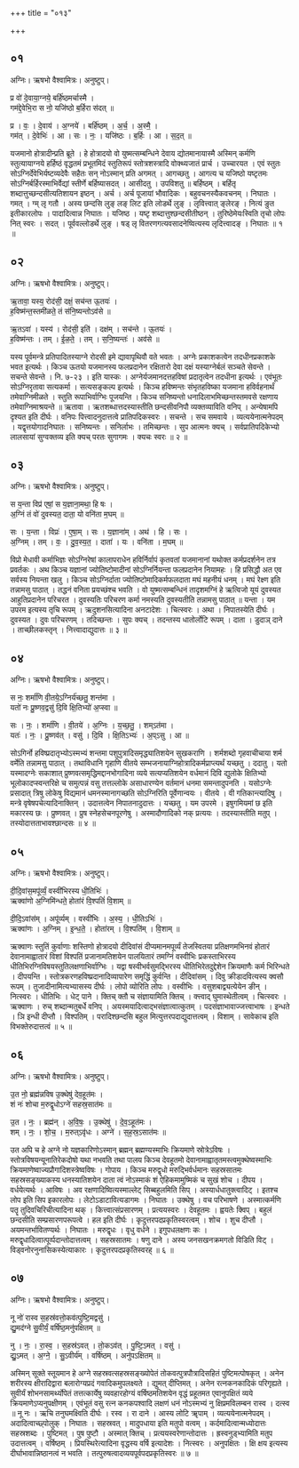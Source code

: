 +++
title = "०१३"

+++


## ०१
अग्निः। ऋषभो वैश्वामित्रः। अनुष्टुप्।

प्र वो॑ दे॒वाया॒ग्नये॒ बर्हि॑ष्ठमर्चास्मै ।  
गम॑द्दे॒वेभि॒रा स नो॒ यजि॑ष्ठो ब॒र्हिरा स॑दत् ॥

प्र । वः॒ । दे॒वाय॑ । अ॒ग्नये॑ । बर्हि॑ष्ठम् । अ॒र्च॒ । अ॒स्मै॒ ।  
गम॑त् । दे॒वेभिः॑ । आ । सः । नः॒ । यजि॑ष्ठः । ब॒र्हिः । आ । स॒द॒त् ॥

यजमानो होत्रादीन्प्रति ब्रूते । हे होत्रादयो वो युष्मत्सम्बन्धिने देवाय द्योतमानायास्मै अस्मिन् कर्मणि स्तुत्यायाग्नये हर्हिष्ठं वृद्धतमं प्रभूतमिदं स्तुतिरूपं स्तोत्रशस्त्रादि वोक्थ्यजातं प्रार्च । उच्चारयत । एवं स्तुतः सोऽग्निर्देवेभिर्यष्टव्यदेवैः सहैतः सन् नोऽस्मान् प्रति अगमत् । आगच्छतु । आगत्य च यजिष्ठो यष्टृतमः सोऽग्निर्बर्हिरस्माभिर्वेद्यां स्तीर्णे बर्हिष्यासदत् । आसीदतु । उपविशतु ॥ बर्हिष्ठम् । बर्हितृ शब्दात्तुच्छन्दसीत्यतिशायन इष्ठन् । अर्च । अर्च पूजायां भौवादिकः । बहुवचनस्यैकवचनम् । निघातः । गमत् । ग्म् लृ गतौ । अस्य छन्दसि लुङ् लङ् लिट इति लोडर्थे लुङ् । लृवित्त्वात् ङ्लेरङ् । नित्यं ङुत इतीकारलोपः । पादादित्वान्न निघातः । यजिष्ठ । यष्टृ शब्दात्तुश्छन्दसीतीष्ठन् । तुरिष्ठेमेयःस्विति तृचो लोपः नित् स्वरः । सदत् । पूर्ववल्लोडर्थे लुङ् । षड् लृ वितरणगत्यवसादनेष्वित्यस्य लृदित्त्वादङ् । निघातः ॥ १ ॥

## ०२
अग्निः। ऋषभो वैश्वामित्रः। अनुष्टुप्।

ऋ॒तावा॒ यस्य॒ रोद॑सी॒ दक्षं॒ सच॑न्त ऊ॒तयः॑ ।  
ह॒विष्म॑न्त॒स्तमी॑ळते॒ तं स॑नि॒ष्यन्तोऽव॑से ॥

ऋ॒तऽवा॑ । यस्य॑ । रोद॑सी॒ इति॑ । दक्ष॑म् । सच॑न्ते । ऊ॒तयः॑ ।  
ह॒विष्म॑न्तः । तम् । ई॒ळ॒ते॒ । तम् । स॒नि॒ष्यन्तः॑ । अव॑से ॥

यस्य पूर्वमन्त्रे प्रतिपादितस्याग्ने रोदसी इमे द्यावापृथिवौ वते भवतः । अग्नेः प्रकाशकत्वेन तदधीनप्रकाशके भवत इत्यर्थः । किञ्च ऊतयो यजमानस्य फलप्रदानेन रक्षितारो देवा दक्षं यस्याग्नेर्बलं सञ्चते सेवन्ते । सचन्ते सेवन्ते । नि. ७-२३ । इति यास्कः । अग्नेर्यजमानदत्तहविषां प्रदातृत्वेन तदधीना इत्यर्थः । एवंभूतः सोऽग्निरृतावा सत्यकर्मा । सत्यसङ्कल्प इत्यर्थः । किञ्च हविष्मन्तः संभृतहविष्का यजमाना हविर्वहनार्थं तमेवाग्निमीळते । स्तुति रूपाभिर्वाग्भिः पूजयन्ति । किञ्च सनिष्यन्तो धनादिलाभमिच्छन्तस्तमवसे रक्षणाय तमेवाग्निमाश्रयन्ते ॥ ऋतावा । ऋतशब्धात्तदस्यास्तीति छन्दसीवनिपौ व्यक्तव्याविति वनिप् । अन्येषामपि दृश्यत इति दीर्घः । वनिपः पित्त्वादनुदात्तत्वे प्रातिपदिकस्वरः । सचन्ते । सच समवाये । व्यत्ययेनात्मनेपदम् । यद्वृत्तयोगादनिघातः । सनिष्यन्तः । सनिर्लाभः । तमिच्छन्तः । सुप आत्मनः क्यच् । सर्वप्रातिपदिकेभ्यो लालसायां सुग्वक्तव्य इति क्यच् परतः सुगागमः । क्यचः स्वरः ॥ २ ॥

## ०३
अग्निः। ऋषभो वैश्वामित्रः। अनुष्टुप्।

स य॒न्ता विप्र॑ एषां॒ स य॒ज्ञाना॒मथा॒ हि षः ।  
अ॒ग्निं तं वो॑ दुवस्यत॒ दाता॒ यो वनि॑ता म॒घम् ॥

सः । य॒न्ता । विप्रः॑ । ए॒षा॒म् । सः । य॒ज्ञाना॑म् । अथ॑ । हि । सः ।  
अ॒ग्निम् । तम् । वः॒ । दु॒व॒स्य॒त॒ । दाता॑ । यः । वनि॑ता । म॒घम् ॥

विप्रो मेधावी कर्माभिज्ञः सोऽग्निरेषां कालापराधेन हविर्निर्वापं कृतवतां यजमानानां यथोक्त कर्मप्रदर्शनेन तत्र प्रवर्तकः । अथ किञ्च यज्ञानां ज्योतिष्टोमादीनां सोऽग्निर्नियन्ता फलप्रदानेन नियामहः । हि प्रसिद्धौ अत एव सर्वस्य नियन्ता खलु । किञ्च सोऽग्निर्दाता ज्योतिष्टोमादिकर्मफलदाता मघं महनीयं धनम् । मघं रेक्ष्ण इति तन्नामसु पाठात् । तद्धनं वनिता प्रयच्छंश्च भवति । वो युष्मत्सम्बन्धिनं तादृशमग्निं हे ऋत्विजो यूयं दुवस्यत आहुतिप्रदानेन परिचरत । दुवस्यतिः परिचरण कर्मा नमस्यति दुवस्यतीति तन्नामसु पाठात् ॥ यन्ता । यम उपरम इत्यस्य तृचि रूपम् । ऋदुशनसित्यादिना अनटादेशः । चित्स्वरः । अथा । निपातस्येति दीर्घः । दुवस्यत । दुवः परिचरणम् । तदिच्छन्तः । सुपः क्यच् । तदन्तस्य धातोर्लोटि रूपम् । दाता । डुदाञ् दाने । ताच्छीलकस्तृन् । नित्त्वादाद्युदात्तः ॥ ३ ॥

## ०४
अग्निः। ऋषभो वैश्वामित्रः। अनुष्टुप्।

स नः॒ शर्मा॑णि वी॒तये॒ऽग्निर्य॑च्छतु॒ शन्त॑मा ।  
यतो॑ नः प्रु॒ष्णव॒द्वसु॑ दि॒वि क्षि॒तिभ्यो॑ अ॒प्स्वा ॥

सः । नः॒ । शर्मा॑णि । वी॒तये॑ । अ॒ग्निः । य॒च्छ॒तु॒ । शम्ऽत॑मा ।  
यतः॑ । नः॒ । प्रु॒ष्णव॑त् । वसु॑ । दि॒वि । क्षि॒तिऽभ्यः॑ । अ॒प्ऽसु । आ ॥

सोऽगिर्नो हविष्प्रदातृभ्योऽस्मभ्यं शन्तमा पशुपुत्रादिसमृद्ध्यातिशयेन सुखकराणि । शर्मशब्दो गृहवाचीचाया शर्म वर्मेति तन्नामसु पाठात् । तथाविधानि गृहाणि वीतये सम्भजनायाग्निहोत्रादिकर्मप्राप्त्यर्थं यच्छतु । ददातु । यतो यस्मादग्नेः सकाशात् प्रुष्णवत्समृद्धिमद्दानभोगादिना व्यये सत्यप्यतिशयेन वर्धमानं दिवि द्युलोके क्षितिभ्यो भूलोकादप्स्वन्तरिक्षे च समुत्पन्नं वसु तत्तल्लोके असाधारण्येन वर्तमानं धनमा समन्तादुपनति । यसोऽग्नेः प्रसादात् त्रिषु लोकेषु विद्यमानं धमनस्मानागच्छति सोऽग्निरिति पूर्वेणान्वयः । वीतये । वी गतिकान्त्यादिषु । मन्त्रे वृषेषपचेत्यादिनाक्तिन् । उदात्तत्वेन निपातनादुदात्तः । यच्छतु । यम उपरमे । इषुगमियमां छ इति मकारस्य छः । प्रुष्णवत् । प्रुष स्नेहसेचनपूरणेषु । अस्मादौणादिको नक् प्रत्ययः । तदस्यास्तीति मतुप् । तस्योदात्तताभावश्छान्दसः ॥ ४ ॥

## ०५
अग्निः। ऋषभो वैश्वामित्रः। अनुष्टुप्।

दी॒दि॒वांस॒मपू॑र्व्यं॒ वस्वी॑भिरस्य धी॒तिभिः॑ ।  
ऋक्वा॑णो अ॒ग्निमि॑न्धते॒ होता॑रं वि॒श्पतिं॑ वि॒शाम् ॥

दी॒दि॒ऽवांस॑म् । अपू॑र्व्यम् । वस्वी॑भिः । अ॒स्य॒ । धी॒तिऽभिः॑ ।  
ऋक्वा॑णः । अ॒ग्निम् । इ॒न्ध॒ते॒ । होता॑रम् । वि॒श्पति॑म् । वि॒शाम् ॥

ऋक्वाणः स्तुतिं कुर्वाणाः शस्तिणो होत्रादयो दीदिवांसं दीप्यमानमपूर्व्यं तेजस्वितया प्रतिक्षणमभिनवं होतारं देवानामाह्वातारं विशां विश्पतिं प्रजानामतिशयेन पालयितारं तमग्निं वस्वीभिः प्रकस्ताभिरस्य धीतिभिरग्निविषयस्तुतिलक्षणाभिर्वाग्भिः । यद्वा षस्वीभर्वसुमद्भिरस्य धीतिभिरेतदुद्देशेन क्रियमाणैः कर्म भिरिन्धते । दीपयन्ति । स्तोत्रकरणहविष्प्रदानादिव्यापारेण समृद्धिं कुर्वन्ति । दीदिवांसम् । दिवु क्रीडादवित्यस्य क्वसौ रूपम् । तुजादीनामित्यभ्यासस्य दीर्घः । लोपो व्योरिति लोपः । वस्वीभिः । वसुशबाद्व्यत्येयेन ङीन् । नित्स्वरः । धीतिभिः । धेट् पाने । क्तिच् क्तौ च संज्ञायामिति क्तिच् । क्त्त्वाद् घुमास्थेतीत्वम् । चित्स्वरः । ऋक्वाणः । रुच् शब्दान्मतुबर्धे वनिप् । अयस्मयादित्वाद्भसंज्ञात्वात्कुतम् । पदसंज्ञाभावाज्जत्त्वाभाषः । इन्धते । ञि इन्धी दीप्तौ । विश्पतिम् । परादिश्छन्दसि बहुल मित्युत्तरपदाद्युदात्तत्वम् । विशाम् । सावेकाच इति विभक्तेरुदात्तत्वं ॥ ५ ॥

## ०६
अग्निः। ऋषभो वैश्वामित्रः। अनुष्टुप्।

उ॒त नो॒ ब्रह्म॑न्नविष उ॒क्थेषु॑ देव॒हूत॑मः ।  
शं नः॑ शोचा म॒रुद्वृ॒धोऽग्ने॑ सहस्र॒सात॑मः ॥

उ॒त । नः॒ । ब्रह्म॑न् । अ॒वि॒षः॒ । उ॒क्थेषु॑ । दे॒व॒ऽहूत॑मः ।  
शम् । नः॒ । शो॒च॒ । म॒रुत्ऽवृ॑धः । अग्ने॑ । स॒ह॒स्र॒ऽसात॑मः ॥

उत अपि च हे अग्ने नो यज्ञकारिणोऽस्मान् ब्रह्मन् ब्रह्मण्यस्माभिः क्रियमाणे स्रोत्रेऽविषः । स्तोत्रविषयन्यूनातिरेकदोषो यथा नभवति तथा पालय किञ्च देवहूतमो देवानामाह्वातृतमस्त्वमुक्थेष्वस्माभिः क्रियमाणेष्वाज्यप्रौगादिशस्त्रेष्वविषः । गोपाय । किञ्च मरुद्वृधो मरुद्भिर्वर्धमानः सहस्रसातमः सहस्रसङ्ख्याकस्य धनस्यातिशयेन दाता त्वं नोऽस्माकं शं ऐहिकमामुष्मिकं च सुखं शोच । दीपय । वर्धयेत्यर्थः । आविषः । अव रक्षणादिष्वित्यस्माल्लेट् सिब्बहुलमिति सिप् । अस्यार्धधातुक्त्वादिट् । इतश्च लोप इति सिप इकारलोपः । लेटोऽडाटावित्यडागमः । निघातः । उक्थेषु । वच परिभाषणे । अस्मात्कर्मणि पतॄ तुदिवचिरिचीत्यादिना थक् । कित्त्वात्संप्रसारणम् । प्रत्ययस्वरः । देवहूतमः । ह्वयतेः क्विप् । बहुलं छन्दसीति सम्प्रसारणपरूपत्वे । हल इति दीर्घः । कृदुत्तरपदप्रकृतिस्वरत्वम् । शोच । शुच दीप्तौ । अयमन्तर्भावितण्यर्थः । निघातः । मरुद्वृधः । वृधु वर्धने । इगुपधलक्षणः कः । मरुद्वृधादित्वात्पूर्व्पदान्तोदात्तत्वम् । सहस्रसातमः । षणु दाने । अस्य जनसखनक्रमगतो विडिति विट् । विड्वनोरनुनासिकस्येत्याकारः । कृदुत्तरपदप्रकृतिस्वरह् ॥ ६ ॥

## ०७
अग्निः। ऋषभो वैश्वामित्रः। अनुष्टुप्।

नू नो॑ रास्व स॒हस्र॑वत्तो॒कव॑त्पुष्टि॒मद्वसु॑ ।  
द्यु॒मद॑ग्ने सु॒वीर्यं॒ वर्षि॑ष्ठ॒मनु॑पक्षितम् ॥

नु । नः॒ । रा॒स्व॒ । स॒हस्र॑ऽवत् । तो॒कऽव॑त् । पु॒ष्टि॒ऽमत् । वसु॑ ।  
द्यु॒ऽमत् । अ॒ग्ने॒ । सु॒ऽवीर्य॑म् । वर्षि॑ष्ठम् । अनु॑पऽक्षितम् ॥

अस्मिन् सूक्ते स्तूयमान हे अग्ने सहस्रवत्सहस्रसङ्ख्योपेतं तोकवत्पुत्रपौत्रादिसहितं पुष्टिमत्पोषकृत् । अनेन शरीरस्य क्षीरादिद्वारा बलारोग्यप्रदं गवादिकमुपलक्ष्यते । द्युमत् दीप्तिमत् । अनेन रत्नकनकादिकं परिगृह्यते । सुवीर्यं शोभनसामर्थ्योपेतं तत्तत्कार्येषु व्यवहारहोग्यं वर्षिष्ठमतिशयेन वृद्धं प्रहूतमत एवानुपक्षितं व्यये क्रियमाणेऽप्यनुपक्षीणम् । एवंभूतं वसु रत्न कनकपश्वादि लक्षणं धनं नोऽस्मभ्यं नु क्षिप्रमविलम्बन रास्व । दत्स्व ॥ नू नः । ऋचि तनुघमक्ष्विति दीर्घः । रस्व । रा दाने । आस्य लोटि ॠपाम् । व्यत्ययेनात्मनेपदम् । अदादित्वाच्छ्पोलुक् । निघातः । सहस्रवत् । मादुपधाया इति मतुपो वत्वम् । कर्दमादित्वान्मध्योदात्तः सहस्रशब्दः । पुष्टिमत् । पुष पुष्टौ । अस्मात् क्तिच् । प्रत्ययस्वरेणान्तोदात्तः । ह्रस्वनुड्भ्यामिति मतुप उदात्तत्वम् । वर्षिष्ठम् । प्रियस्थिरेत्यादिना वृद्धस्य वर्षि इत्यादेशः । नित्स्वरः । अनुपक्षितः । क्षि क्षय इत्यस्य दीर्घाभावान्निष्ठानत्वं न भवति । तत्पुरुषत्वादव्ययपूर्वपदप्रकृतिस्वरः ॥ ७ ॥